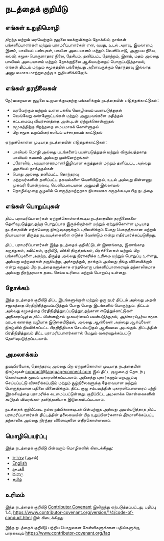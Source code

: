 # நடத்தைக் குறியீடு

## எங்கள் உறுதிமொழி

திறந்த மற்றும் வரவேற்கும் சூழலை ஊக்குவிக்கும் நோக்கில், நாங்கள் பங்களிப்பாளர்கள் மற்றும் பராமரிப்பாளர்கள் என, வயது, உடல் அளவு, இயலாமை, இனம், பாலியல் பண்புகள், பாலின அடையாளம் மற்றும் வெளிப்பாடு, அனுபவ நிலை, கல்வி, சமூக-பொருளாதார நிலை, தேசியம், தனிப்பட்ட தோற்றம், இனம், மதம் அல்லது பாலியல் அடையாளம் மற்றும் நோக்குநிலை ஆகியவற்றைப் பொருட்படுத்தாமல், எங்கள் திட்டம் மற்றும் சமூகத்தில் பங்கேற்பது அனைவருக்கும் தொந்தரவு இல்லாத அனுபவமாக மாற்றுவதற்கு உறுதியளிக்கிறோம்.

## எங்கள் தரநிலைகள்

நேர்மறையான சூழலை உருவாக்குவதற்கு பங்களிக்கும் நடத்தையின் எடுத்துக்காட்டுகள்:

* வரவேற்கும் மற்றும் உள்ளடக்கிய மொழியைப் பயன்படுத்துதல்
* வெவ்வேறு கண்ணோட்டங்கள் மற்றும் அனுபவங்களை மதித்தல்
* கட்டமைப்பு விமர்சனத்தை அன்புடன் ஏற்றுக்கொள்ளுதல்
* சமூகத்திற்கு சிறந்ததை மையமாகக் கொள்ளுதல்
* பிற சமூக உறுப்பினர்களிடம் பச்சாதாபம் காட்டுதல்

ஏற்றுக்கொள்ள முடியாத நடத்தையின் எடுத்துக்காட்டுகள்:

* பாலியல் மொழி அல்லது படங்களைப் பயன்படுத்துதல் மற்றும் விரும்பத்தகாத பாலியல் கவனம் அல்லது முன்னேற்றங்கள்
* ட்ரோலிங், அவமானகரமான/இழிவான கருத்துகள் மற்றும் தனிப்பட்ட அல்லது அரசியல் தாக்குதல்கள்
* பொது அல்லது தனிப்பட்ட தொந்தரவு
* மற்றவர்களின் தனிப்பட்ட தகவல்களை வெளியிடுதல், உடல் அல்லது மின்னணு முகவரி போன்றவை, வெளிப்படையான அனுமதி இல்லாமல்
* தொழில்முறை சூழலில் பொருத்தமற்றதாக நியாயமாக கருதக்கூடிய பிற நடத்தை

## எங்கள் பொறுப்புகள்

திட்ட பராமரிப்பாளர்கள் ஏற்றுக்கொள்ளக்கூடிய நடத்தையின் தரநிலைகளை தெளிவுபடுத்துவதற்கு பொறுப்பாக இருக்கிறார்கள் மற்றும் ஏற்றுக்கொள்ள முடியாத நடத்தையின் எந்தவொரு நிகழ்வுகளுக்கும் பதிலளிக்கும் போது பொருத்தமான மற்றும் நியாயமான திருத்த நடவடிக்கைகளை எடுக்க வேண்டும் என்று எதிர்பார்க்கப்படுகிறது.

திட்ட பராமரிப்பாளர்கள் இந்த நடத்தைக் குறியீட்டுடன் இணங்காத, இணங்காத கருத்துகள், கமிட்கள், குறியீடு, விக்கி திருத்தங்கள், பிரச்சினைகள் மற்றும் பிற பங்களிப்புகளை அகற்ற, திருத்த அல்லது நிராகரிக்க உரிமை மற்றும் பொறுப்பு உள்ளது, அல்லது மற்றவர்கள் தகுதியற்ற, அச்சுறுத்தும், தாக்கும் அல்லது தீங்கு விளைவிக்கும் என்று கருதும் பிற நடத்தைகளுக்காக எந்தவொரு பங்களிப்பாளரையும் தற்காலிகமாக அல்லது நிரந்தரமாக தடை செய்ய உரிமை மற்றும் பொறுப்பு உள்ளது.

## நோக்கம்

இந்த நடத்தைக் குறியீடு திட்ட இடங்களுக்குள் மற்றும் ஒரு நபர் திட்டம் அல்லது அதன் சமூகத்தை பிரதிநிதித்துவப்படுத்தும் போது பொது இடங்களில் பொருந்தும். திட்டம் அல்லது சமூகத்தை பிரதிநிதித்துவப்படுத்துவதற்கான எடுத்துக்காட்டுகள் அதிகாரப்பூர்வ திட்ட மின்னஞ்சல் முகவரியைப் பயன்படுத்துதல், அதிகாரப்பூர்வ சமூக ஊடக கணக்கு வழியாக இடுகையிடுதல், அல்லது ஆன்லைன் அல்லது ஆஃப்லைன் நிகழ்வில் நியமிக்கப்பட்ட பிரதிநிதியாக செயல்படுதல் ஆகியவை அடங்கும். திட்டத்தின் பிரதிநிதித்துவம் திட்ட பராமரிப்பாளர்களால் மேலும் வரையறுக்கப்பட்டு தெளிவுபடுத்தப்படலாம்.

## அமலாக்கம்

துஷ்பிரயோக, தொந்தரவு அல்லது பிற ஏற்றுக்கொள்ள முடியாத நடத்தையின் நிகழ்வுகள் conduct@languageconnect.com இல் திட்ட குழுவைத் தொடர்பு கொள்வதன் மூலம் புகாரளிக்கப்படலாம். அனைத்து புகார்களும் மறுஆய்வு செய்யப்பட்டு விசாரிக்கப்படும் மற்றும் சூழ்நிலைகளுக்கு தேவையான மற்றும் பொருத்தமான பதிலை விளைவிக்கும். திட்ட குழு சம்பவத்தின் புகாரளிப்பாளரைப் பற்றி இரகசியத்தை பராமரிக்க கடமைப்பட்டுள்ளது. குறிப்பிட்ட அமலாக்க கொள்கைகளின் கூடுதல் விவரங்கள் தனித்தனியாக இடுகையிடப்படலாம்.

நடத்தைக் குறியீட்டை நல்ல நம்பிக்கையுடன் பின்பற்றாத அல்லது அமல்படுத்தாத திட்ட பராமரிப்பாளர்கள் திட்டத்தின் தலைமையின் பிற உறுப்பினர்களால் தீர்மானிக்கப்பட்ட தற்காலிக அல்லது நிரந்தர விளைவுகளை எதிர்கொள்ளலாம்.

## மொழிபெயர்ப்பு

இந்த நடத்தைக் குறியீடு பின்வரும் மொழிகளில் கிடைக்கிறது:

- [עברית](CODE_OF_CONDUCT.md) (அசல்)
- [English](CODE_OF_CONDUCT.en.md)
- [العربية](CODE_OF_CONDUCT.ar.md)
- [සිංහල](CODE_OF_CONDUCT.si.md)
- [தமிழ்](CODE_OF_CONDUCT.ta.md)

## உரிமம்

இந்த நடத்தைக் குறியீடு [Contributor Covenant][homepage] இலிருந்து ஏற்படுத்தப்பட்டது, பதிப்பு 1.4,
https://www.contributor-covenant.org/version/1/4/code-of-conduct.html இல் கிடைக்கிறது

[homepage]: https://www.contributor-covenant.org

இந்த நடத்தைக் குறியீடு பற்றிய பொதுவான கேள்விகளுக்கான பதில்களுக்கு, பார்க்கவும்
https://www.contributor-covenant.org/faq